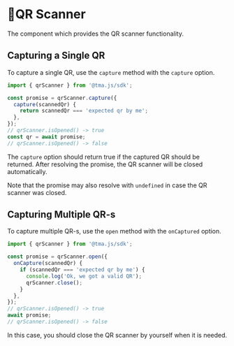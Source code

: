 # 💠QR Scanner

The component which provides the QR scanner functionality.

## Capturing a Single QR

To capture a single QR, use the `capture` method with the `capture` option.

```ts
import { qrScanner } from '@tma.js/sdk';

const promise = qrScanner.capture({
  capture(scannedQr) {
    return scannedQr === 'expected qr by me';
  },
});
// qrScanner.isOpened() -> true
const qr = await promise;
// qrScanner.isOpened() -> false
```

The `capture` option should return true if the captured QR should be returned. After resolving the promise, the QR
scanner will be closed automatically. 

Note that the promise may also resolve with `undefined` in case the QR scanner was closed.

## Capturing Multiple QR-s

To capture multiple QR-s, use the `open` method with the `onCaptured` option.

```ts
import { qrScanner } from '@tma.js/sdk';

const promise = qrScanner.open({
  onCapture(scannedQr) {
    if (scannedQr === 'expected qr by me') {
      console.log('Ok, we got a valid QR');
      qrScanner.close();
    }
  },
});
// qrScanner.isOpened() -> true
await promise;
// qrScanner.isOpened() -> false
```

In this case, you should close the QR scanner by yourself when it is needed.
